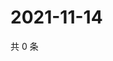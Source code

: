 # 2021-11-14

共 0 条

<!-- BEGIN WEIBO -->
<!-- 最后更新时间 Sun Nov 14 2021 09:55:40 GMT+0800 (China Standard Time) -->

<!-- END WEIBO -->
